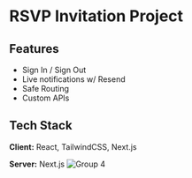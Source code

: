 # RSVP Invitation Project

## Features

- Sign In / Sign Out
- Live notifications w/ Resend
- Safe Routing
- Custom APIs

## Tech Stack

**Client:** React, TailwindCSS, Next.js

**Server:** Next.js
![Group 4](https://github.com/user-attachments/assets/e66be450-b453-4a92-81e1-0bb3a830f15f)
